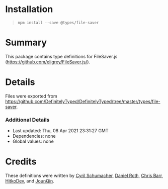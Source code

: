 # Installation
> `npm install --save @types/file-saver`

# Summary
This package contains type definitions for FileSaver.js (https://github.com/eligrey/FileSaver.js/).

# Details
Files were exported from https://github.com/DefinitelyTyped/DefinitelyTyped/tree/master/types/file-saver.

### Additional Details
 * Last updated: Thu, 08 Apr 2021 23:31:27 GMT
 * Dependencies: none
 * Global values: none

# Credits
These definitions were written by [Cyril Schumacher](https://github.com/cyrilschumacher), [Daniel Roth](https://github.com/DaIgeb), [Chris Barr](https://github.com/chrismbarr), [HitkoDev](https://github.com/HitkoDev), and [JounQin](https://github.com/JounQin).
